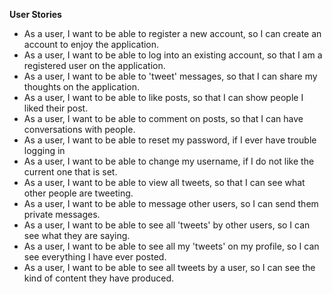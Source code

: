 **User Stories**
* As a user, I want to be able to register a new account, so I can create an account to enjoy the application. 
* As a user, I want to be able to log into an existing account, so that I am a registered user on the application.
* As a user, I want to be able to 'tweet' messages, so that I can share my thoughts on the application.
* As a user, I want to be able to like posts, so that I can show people I liked their post.
* As a user, I want to be able to comment on posts, so that I can have conversations with people. 
* As a user, I want to be able to reset my password, if I ever have trouble logging in
* As a user, I want to be able to change my username, if I do not like the current one that is set. 
* As a user, I want to be able to view all tweets, so that I can see what other people are tweeting.
* As a user, I want to be able to message other users, so I can send them private messages.
* As a user, I want to be able to see all 'tweets' by other users, so I can see what they are saying.
* As a user, I want to be able to see all my 'tweets' on my profile, so I can see everything I have ever posted.
* As a user, I want to be able to see all tweets by a user, so I can see the kind of content they have produced.
